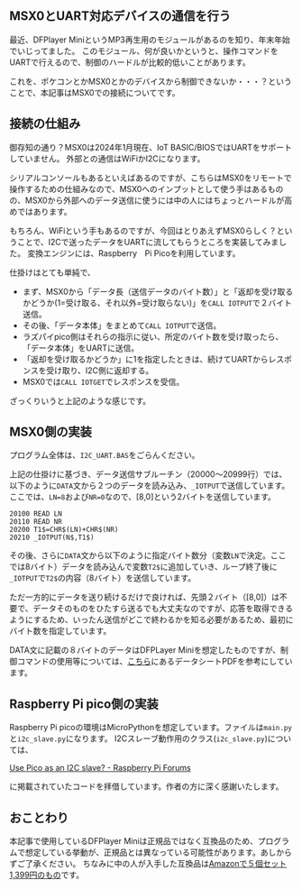 ## MSX0とUART対応デバイスの通信を行う
  
最近、DFPlayer MiniというMP3再生用のモジュールがあるのを知り、年末年始でいじってました。
このモジュール、何が良いかというと、操作コマンドをUARTで行えるので、制御のハードルが比較的低いことがあります。

これを、ポケコンとかMSX0とかのデバイスから制御できないか・・・？ということで、本記事はMSX0での接続についてです。

## 接続の仕組み
  
御存知の通り？MSX0は2024年1月現在、IoT BASIC/BIOSではUARTをサポートしていません。
外部との通信はWiFiかI2Cになります。
  
シリアルコンソールもあるといえばあるのですが、こちらはMSX0をリモートで操作するための仕組みなので、MSX0へのインプットとして使う手はあるものの、MSX0から外部へのデータ送信に使うには中の人にはちょっとハードルが高めではあります。
  
もちろん、WiFiという手もあるのですが、今回はとりあえずMSX0らしく？ということで、I2Cで送ったデータをUARTに流してもらうところを実装してみました。
変換エンジンには、Raspberry　Pi Picoを利用しています。
  
仕掛けはとても単純で、
- まず、MSX0から「データ長（送信データのバイト数）」と「返却を受け取るかどうか(1=受け取る、それ以外=受け取らない)」を`CALL IOTPUT`で２バイト送信。
- その後、「データ本体」をまとめて`CALL IOTPUT`で送信。
- ラズパイpico側はそれらの指示に従い、所定のバイト数を受け取ったら、「データ本体」をUARTに送信。
- 「返却を受け取るかどうか」に1を指定したときは、続けてUARTからレスポンスを受け取り、I2C側に返却する。
- MSX0では`CALL IOTGET`でレスポンスを受信。
  
ざっくりいうと上記のような感じです。

## MSX0側の実装

プログラム全体は、`I2C_UART.BAS`をごらんください。
  
上記の仕掛けに基づき、データ送信サブルーチン（20000〜20999行）では、以下のように`DATA`文から２つのデータを読み込み、`_IOTPUT`で送信しています。
ここでは、`LN=8`および`NR=0`なので、\[8,0\]という2バイトを送信しています。
  
```BASIC
20100 READ LN
20110 READ NR
20200 T1$=CHR$(LN)+CHR$(NR)
20210 _IOTPUT(N$,T1$)
```

その後、さらに`DATA`文から以下のように指定バイト数分（変数`LN`で決定。ここでは8バイト）データを読み込んで変数`T2$`に追加していき、ループ終了後に`_IOTPUT`で`T2$`の内容（8バイト）を送信しています。

ただ一方的にデータを送り続けるだけで良ければ、先頭２バイト（\[8,0\]）は不要で、データそのものをひたすら送るでも大丈夫なのですが、応答を取得できるようにするため、いったん送信がどこで終わるかを知る必要があるため、最初にバイト数を指定しています。

DATA文に記載の８バイトのデータはDFPLayer Miniを想定したものですが、制御コマンドの使用等については、[こちら](https://github.com/DFRobot/DFRobotDFPlayerMini/tree/master/doc)にあるデータシートPDFを参考にしています。
  
## Raspberry Pi pico側の実装
  
Raspberry Pi picoの環境はMicroPythonを想定しています。ファイルは`main.py`と`i2c_slave.py`になります。
I2Cスレーブ動作用のクラス(`i2c_slave.py`)については、
  
[Use Pico as an I2C slave? - Raspberry Pi Forums](https://forums.raspberrypi.com/viewtopic.php?t=302978)
  
に掲載されていたコードを拝借しています。作者の方に深く感謝いたします。

## おことわり
  
本記事で使用しているDFPlayer Miniは正規品ではなく互換品のため、プログラムで想定している挙動が、正規品とは異なっている可能性があります。あしからずご了承ください。
ちなみに中の人が入手した互換品は[Amazonで５個セット1,399円のもの](https://amzn.to/47r4oxP)です。